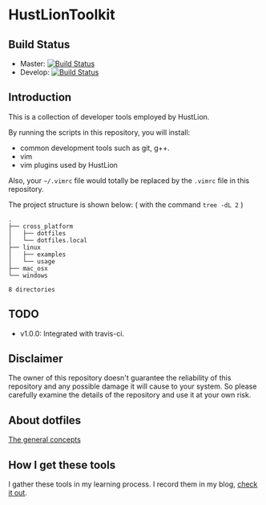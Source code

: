 # HustLionToolkit
## Build Status
* Master:   [![Build Status](https://travis-ci.org/HustLion/HustLionToolkit.svg?branch=master)](https://travis-ci.org/HustLion/HustLionToolkit)
* Develop:  [![Build Status](https://travis-ci.org/HustLion/HustLionToolkit.svg?branch=develop)](https://travis-ci.org/HustLion/HustLionToolkit)

## Introduction

This is a collection of developer tools employed by HustLion.

By running the scripts in this repository, you will install:

* common development tools such as git, g++. 
* vim
* vim plugins used by HustLion

Also, your `~/.vimrc` file would totally be replaced by the `.vimrc` file in this repository.

The project structure is shown below: 
( with the command `tree -dL 2` )
```
.
├── cross_platform
│   ├── dotfiles
│   └── dotfiles.local
├── linux
│   ├── examples
│   └── usage
├── mac_osx
└── windows

8 directories
```
## TODO
* v1.0.0: Integrated with travis-ci.

## Disclaimer
The owner of this repository doesn't guarantee the reliability of this repository and any possible damage it will cause to your system. So please carefully examine the details of the repository and use it at your own risk. 


## About dotfiles
[The general concepts](http://zachholman.com/2010/08/dotfiles-are-meant-to-be-forked/)

## How I get these tools
I gather these tools in my learning process. I record them in my blog, [check it out](http://hustlion.github.io/).




